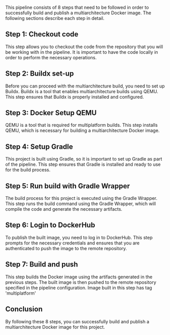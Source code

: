 
This pipeline consists of 8 steps that need to be followed in order to successfully build and publish a multiarchitecture Docker image. The following sections describe each step in detail.

## Step 1: Checkout code

This step allows you to checkout the code from the repository that you will be working with in the pipeline. It is important to have the code locally in order to perform the necessary operations.

## Step 2: Buildx set-up

Before you can proceed with the multiarchitecture build, you need to set up Buildx. Buildx is a tool that enables multiarchitecture builds using QEMU. This step ensures that Buildx is properly installed and configured.

## Step 3: Docker Setup QEMU

QEMU is a tool that is required for multiplatform builds. This step installs QEMU, which is necessary for building a multiarchitecture Docker image.

## Step 4: Setup Gradle

This project is built using Gradle, so it is important to set up Gradle as part of the pipeline. This step ensures that Gradle is installed and ready to use for the build process.

## Step 5: Run build with Gradle Wrapper

The build process for this project is executed using the Gradle Wrapper. This step runs the build command using the Gradle Wrapper, which will compile the code and generate the necessary artifacts.

## Step 6: Login to DockerHub

To publish the built image, you need to log in to DockerHub. This step prompts for the necessary credentials and ensures that you are authenticated to push the image to the remote repository.

## Step 7: Build and push

This step builds the Docker image using the artifacts generated in the previous steps. The built image is then pushed to the remote repository specified in the pipeline configuration. Image built in this step has tag 'multiplatform'

## Conclusion

By following these 8 steps, you can successfully build and publish a multiarchitecture Docker image for this project.